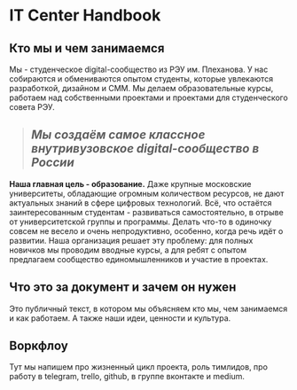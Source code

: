 # IT Center Handbook
## Кто мы и чем занимаемся
Мы - студенческое digital-сообщество из РЭУ им. Плеханова. У нас собираются и обмениваются опытом студенты, которые увлекаются разработкой, дизайном и СММ. Мы делаем образовательные курсы, работаем над собственными проектами и проектами для студенческого совета РЭУ.

>## *Мы создаём самое классное внутривузовское digital-сообщество в России*

**Наша главная цель - образование.** Даже крупные московские университеты, обладающие огромным количеством ресурсов, не дают актуальных знаний в сфере цифровых технологий. Всё, что остаётся заинтересованным студентам - развиваться самостоятельно, в отрыве от университетской группы и программы. Делать что-то в одиночку совсем не весело и очень непродуктивно, особенно, когда речь идёт о развитии. Наша организация решает эту проблему: для полных новичков мы проводим вводные курсы, а для ребят с опытом предлагаем сообщество единомышленников и участие в проектах.

## Что это за документ и зачем он нужен
Это публичный текст, в котором мы объясняем кто мы, чем занимаемся и как работаем. А также наши идеи, ценности и культура.

## Воркфлоу
Тут мы напишем про жизненный цикл проекта, роль тимлидов, про работу в telegram, trello, github, в группе вконтакте и medium.
